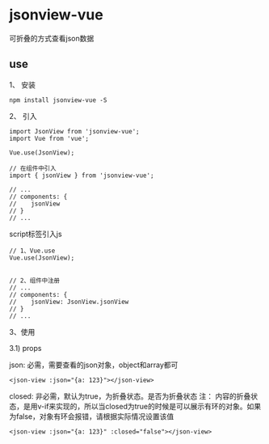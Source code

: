 # jsonview-vue

可折叠的方式查看json数据

## use

1、 安装

```
npm install jsonview-vue -S
```

2、 引入

```
import JsonView from 'jsonview-vue';
import Vue from 'vue';

Vue.use(JsonView);
```

```
// 在组件中引入
import { jsonView } from 'jsonview-vue';

// ...
// components: {
//    jsonView
// }
// ...
```
script标签引入js
```
// 1、Vue.use
Vue.use(JsonView);


// 2、组件中注册
// ...
// components: {
//    jsonView: JsonView.jsonView
// }
// ...
```

3、使用

3.1) props

json: 必需，需要查看的json对象，object和array都可

```
<json-view :json="{a: 123}"></json-view>
```

closed: 非必需，默认为true，为折叠状态。是否为折叠状态
注： 内容的折叠状态，是用v-if来实现的，所以当closed为true的时候是可以展示有环的对象。如果为false，对象有环会报错，请根据实际情况设置该值

```
<json-view :json="{a: 123}" :closed="false"></json-view>
```





